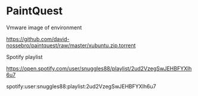 # PaintQuest

Vmware image of environment

https://github.com/david-nossebro/paintquest/raw/master/xubuntu.zip.torrent

Spotify playlist

https://open.spotify.com/user/snuggles88/playlist/2ud2VzegSwJEHBFYXlh6u7

spotify:user:snuggles88:playlist:2ud2VzegSwJEHBFYXlh6u7
